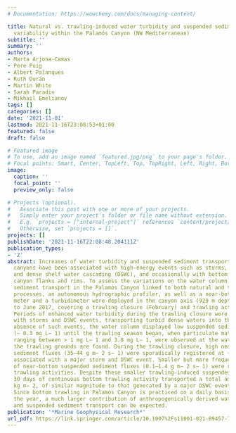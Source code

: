 ```yaml
---
# Documentation: https://wowchemy.com/docs/managing-content/

title: Natural vs. trawling-induced water turbidity and suspended sediment transport
  variability within the Palamós Canyon (NW Mediterranean)
subtitle: ''
summary: ''
authors:
- Marta Arjona-Camas
- Pere Puig
- Albert Palanques
- Ruth Durán
- Martin White
- Sarah Paradis
- Mikhail Emelianov
tags: []
categories: []
date: '2021-11-01'
lastmod: 2021-11-16T23:08:53+01:00
featured: false
draft: false

# Featured image
# To use, add an image named `featured.jpg/png` to your page's folder.
# Focal points: Smart, Center, TopLeft, Top, TopRight, Left, Right, BottomLeft, Bottom, BottomRight.
image:
  caption: ''
  focal_point: ''
  preview_only: false

# Projects (optional).
#   Associate this post with one or more of your projects.
#   Simply enter your project's folder or file name without extension.
#   E.g. `projects = ["internal-project"]` references `content/project/deep-learning/index.md`.
#   Otherwise, set `projects = []`.
projects: []
publishDate: '2021-11-16T22:08:48.204111Z'
publication_types:
- '2'
abstract: Increases of water turbidity and suspended sediment transport in submarine
  canyons have been associated with high-energy events such as storms, river floods
  and dense shelf water cascading (DSWC), and occasionally with bottom trawling along
  canyon flanks and rims. To assess the variations on the water column turbidity and
  sediment transport in the Palamós Canyon linked to both natural and trawling-induced
  processes, an autonomous hydrographic profiler, as well as a near-bottom current
  meter and a turbidimeter were deployed in the canyon axis (929 m depth) from February
  to June 2017, covering a trawling closure (February) and trawling activities (March-June).
  Periods of enhanced water turbidity during the trawling closure were mostly associated
  with storms and DSWC events, transporting turbid dense waters into the canyon. In
  absence of such events, the water column displayed low suspended sediment concentrations
  (~ 0.3 mg L− 1) until the trawling season began, when particulate matter detachments,
  ranging between > 1 mg L− 1 and 3.8 mg L− 1, were observed at the water depths where
  the trawling grounds are found. During the trawling closure, high near-bottom suspended
  sediment fluxes (35–44 g m− 2 s− 1) were sporadically registered at ~  920 m depth
  associated with a major storm and DSWC event. Smaller but more frequent increases
  of near-bottom suspended sediment fluxes (0.1–1.4 g m− 2 s− 1) were recorded during
  trawling activities. Despite these smaller trawling-induced suspended sediment fluxes,
  30 days of continuous bottom trawling activity transported a total amount of 40
  kg m− 2, of similar magnitude to that generated by a major DSWC event (50 kg m− 2).
  Since bottom trawling in Palamós Canyon is practiced on a daily basis throughout
  the year, a much larger contribution of anthropogenically derived water turbidity
  and suspended sediment transport can be expected.
publication: '*Marine Geophysical Research*'
url_pdf: https://link.springer.com/article/10.1007%2Fs11001-021-09457-7
---
```

